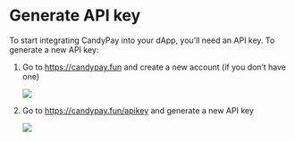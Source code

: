 # Generate API key

To start integrating CandyPay into your dApp, you’ll need an API key. To generate a new API key:

1. Go to https://candypay.fun and create a new account (if you don’t have one)

   ![](https://imgur.com/WCG7ImI.png)

2. Go to https://candypay.fun/apikey and generate a new API key

   ![](https://imgur.com/6JHlIVL.png)
